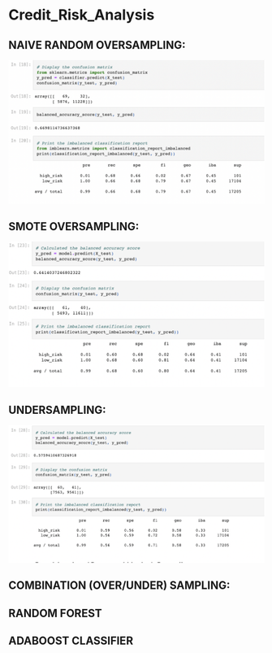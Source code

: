 # Credit_Risk_Analysis


## NAIVE RANDOM OVERSAMPLING:
![](https://github.com/vjtrom/Credit_Risk_Analysis/blob/main/images/Naive.png)

## SMOTE OVERSAMPLING:
![](https://github.com/vjtrom/Credit_Risk_Analysis/blob/main/images/SMOTE.png)

## UNDERSAMPLING:
![](https://github.com/vjtrom/Credit_Risk_Analysis/blob/main/images/Undersampling.png)

## COMBINATION (OVER/UNDER) SAMPLING:

## RANDOM FOREST

## ADABOOST CLASSIFIER
